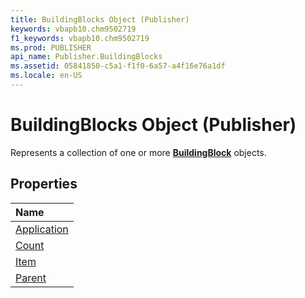```yaml
---
title: BuildingBlocks Object (Publisher)
keywords: vbapb10.chm9502719
f1_keywords: vbapb10.chm9502719
ms.prod: PUBLISHER
api_name: Publisher.BuildingBlocks
ms.assetid: 05841850-c5a1-f1f0-6a57-a4f16e76a1df
ms.locale: en-US
---
```



# BuildingBlocks Object (Publisher)

Represents a collection of one or more  **[BuildingBlock](buildingblock-object-publisher.md)** objects.
 


## Properties



|**Name**|
|:-----|
|[Application](buildingblocks.application-property-publisher.md)|
|[Count](buildingblocks.count-property-publisher.md)|
|[Item](buildingblocks.item-property-publisher.md)|
|[Parent](buildingblocks.parent-property-publisher.md)|

